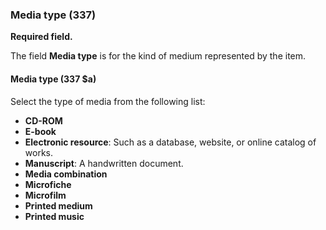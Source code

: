 ### Media type (337)

**Required field.**  

The field **Media type** is for the kind of medium represented by the item.

#### Media type (337 $a)

Select the type of media from the following list:

- **CD-ROM**  
- **E-book**  
- **Electronic resource**: Such as a database, website, or online catalog of works.  
- **Manuscript**: A handwritten document.  
- **Media combination**  
- **Microfiche**  
- **Microfilm**  
- **Printed medium**  
- **Printed music**  
